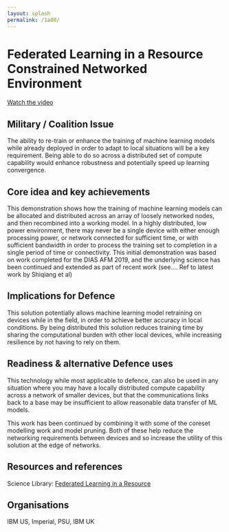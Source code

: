 ```yaml
---
layout: splash
permalink: /1a08/
---
```


# Federated Learning in a Resource Constrained Networked Environment

[Watch the video](https://ibm.box.com/s/mwc2rbwlo7vgfa40xye96i2uoevod5zy)

## Military / Coalition Issue
The ability to re-train or enhance the training of machine learning models while already deployed in order to adapt to local situations will be a key requirement.
Being able to do so across a distributed set of compute capability would enhance robustness and potentially speed up learning convergence.


## Core idea and key achievements
This demonstration shows how the training of machine learning models can be allocated and distributed across an array of loosely networked nodes, and then recombined into a working model. 
In a highly distributed, low power environment, there may never be a single device with either enough processing power, or network connected for sufficient time, or with sufficient bandwidth in order to process the training set to completion in a single period of time or connectivity.
This initial demonstration was based on work completed for the DIAS AFM 2019, and the underlying science has been continued and extended as part of recent work (see…. Ref to latest work by Shiqiang et al)


## Implications for Defence
This solution potentially allows machine learning model retraining on devices while in the field, in order to achieve better accuracy in local conditions. By being distributed this solution reduces training time by sharing the computational burden with other local devices, while increasing resilience by not having to rely on them.

## Readiness & alternative Defence uses
This technology while most applicable to defence, can also be used in any situation where you may have a locally distributed compute capability across a network of smaller devices, but that the communications links back to a base may be insufficient to allow reasonable data transfer of ML models.

This work has been continued by combining it with some of the coreset modelling work and model pruning. Both of these help reduce the networking requirements between devices and so increase the utility of this solution at the edge of networks.


<!-- ![image info](/dais/achievements/images/1a02_figure1.jpg) -->

## Resources and references
Science Library:  [Federated Learning in a Resource](http://sl.dais-ita.org/science-library/results?keywords=federated%20learning%20in%20a%20resource)

## Organisations
IBM US, Imperial, PSU, IBM UK

